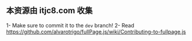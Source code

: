 ## 本资源由 itjc8.com 收集
1- Make sure to commit it to the `dev` branch!
2- Read https://github.com/alvarotrigo/fullPage.js/wiki/Contributing-to-fullpage.js